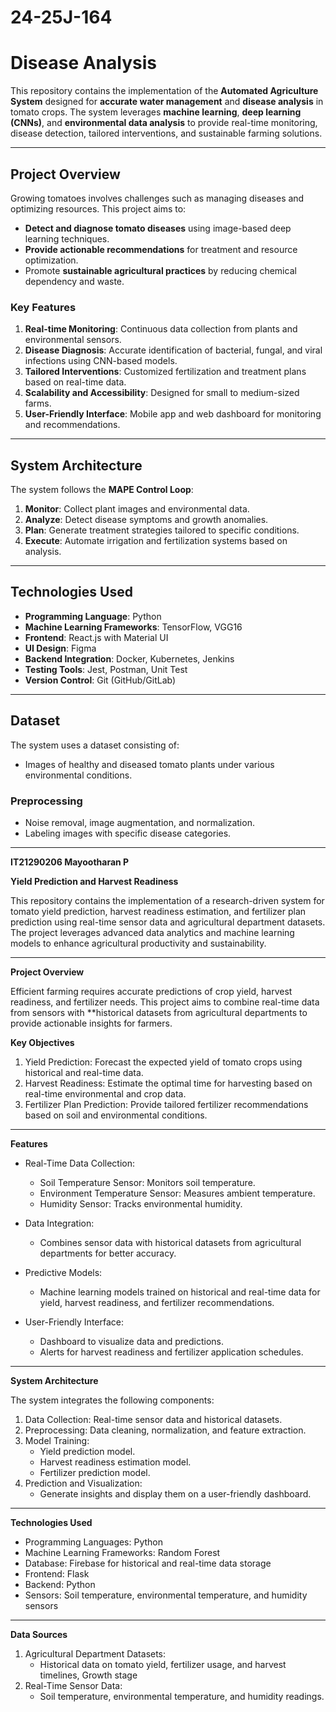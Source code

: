 # 24-25J-164
#  Disease Analysis

This repository contains the implementation of the **Automated Agriculture System** designed for **accurate water management** and **disease analysis** in tomato crops. The system leverages **machine learning**, **deep learning (CNNs)**, and **environmental data analysis** to provide real-time monitoring, disease detection, tailored interventions, and sustainable farming solutions.

---

## Project Overview

Growing tomatoes involves challenges such as managing diseases and optimizing resources. This project aims to:
- **Detect and diagnose tomato diseases** using image-based deep learning techniques.
- **Provide actionable recommendations** for treatment and resource optimization.
- Promote **sustainable agricultural practices** by reducing chemical dependency and waste.

### Key Features
1. **Real-time Monitoring**: Continuous data collection from plants and environmental sensors.
2. **Disease Diagnosis**: Accurate identification of bacterial, fungal, and viral infections using CNN-based models.
3. **Tailored Interventions**: Customized fertilization and treatment plans based on real-time data.
4. **Scalability and Accessibility**: Designed for small to medium-sized farms.
5. **User-Friendly Interface**: Mobile app and web dashboard for monitoring and recommendations.

---

## System Architecture

The system follows the **MAPE Control Loop**:
1. **Monitor**: Collect plant images and environmental data.
2. **Analyze**: Detect disease symptoms and growth anomalies.
3. **Plan**: Generate treatment strategies tailored to specific conditions.
4. **Execute**: Automate irrigation and fertilization systems based on analysis.

---

## Technologies Used

- **Programming Language**: Python
- **Machine Learning Frameworks**: TensorFlow, VGG16
- **Frontend**: React.js with Material UI
- **UI Design**: Figma
- **Backend Integration**: Docker, Kubernetes, Jenkins
- **Testing Tools**: Jest, Postman, Unit Test
- **Version Control**: Git (GitHub/GitLab)

---

## Dataset

The system uses a dataset consisting of:
- Images of healthy and diseased tomato plants under various environmental conditions.

### Preprocessing
- Noise removal, image augmentation, and normalization.
- Labeling images with specific disease categories.

---

**IT21290206  Mayootharan P**

**Yield Prediction and Harvest Readiness**

This repository contains the implementation of a research-driven system for tomato yield prediction, harvest readiness estimation, and fertilizer plan prediction using real-time sensor data and agricultural department datasets. The project leverages advanced data analytics and machine learning models to enhance agricultural productivity and sustainability.

---

**Project Overview**

Efficient farming requires accurate predictions of crop yield, harvest readiness, and fertilizer needs. This project aims to combine real-time data from sensors with **historical datasets from agricultural departments to provide actionable insights for farmers.

**Key Objectives**
1. Yield Prediction: Forecast the expected yield of tomato crops using historical and real-time data.
2. Harvest Readiness: Estimate the optimal time for harvesting based on real-time environmental and crop data.
3. Fertilizer Plan Prediction: Provide tailored fertilizer recommendations based on soil and environmental conditions.


---

**Features**

- Real-Time Data Collection:
  - Soil Temperature Sensor: Monitors soil temperature.
  - Environment Temperature Sensor: Measures ambient temperature.
  - Humidity Sensor: Tracks environmental humidity.
  
- Data Integration:
  - Combines sensor data with historical datasets from agricultural departments for better accuracy.
  
- Predictive Models:
  - Machine learning models trained on historical and real-time data for yield, harvest readiness, and fertilizer recommendations.

- User-Friendly Interface:
  - Dashboard to visualize data and predictions.
  - Alerts for harvest readiness and fertilizer application schedules.

---

**System Architecture**

The system integrates the following components:
1. Data Collection: Real-time sensor data and historical datasets.
2. Preprocessing: Data cleaning, normalization, and feature extraction.
3. Model Training:
   - Yield prediction model.
   - Harvest readiness estimation model.
   - Fertilizer prediction model.
4. Prediction and Visualization:
   - Generate insights and display them on a user-friendly dashboard.

---

**Technologies Used**

- Programming Languages: Python
- Machine Learning Frameworks: Random Forest
- Database: Firebase for historical and real-time data storage
- Frontend: Flask 
- Backend: Python
- Sensors: Soil temperature, environmental temperature, and humidity sensors


---


**Data Sources**

1. Agricultural Department Datasets:
   - Historical data on tomato yield, fertilizer usage, and harvest timelines, Growth stage
2. Real-Time Sensor Data:
   - Soil temperature, environmental temperature, and humidity readings.
